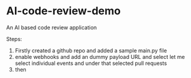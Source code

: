 # AI-code-review-demo
An AI based code review application

Steps:
1. Firstly created a github repo and added a sample main.py file
2. enable webhooks and add an dummy payload URL and select let me select individual events and under that selected pull requests
3. then 